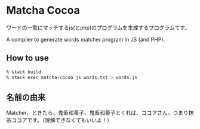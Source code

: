 # Matcha Cocoa

ワードの一覧にマッチするjs(とphp)のプログラムを生成するプログラムです。

A compiler to generate words matcher program in JS (and PHP).

## How to use
```sh
% stack build
% stack exec matcha-cocoa js words.txt > words.js
```

## 名前の由来

Matcher、ときたら、鬼畜和菓子、鬼畜和菓子とくれば、ココアさん。つまり抹茶ココアです。（理解できなくてもいいよ！）

